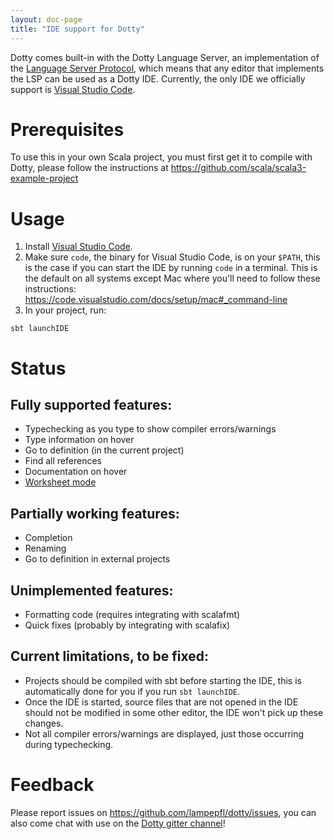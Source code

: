 ```yaml
---
layout: doc-page
title: "IDE support for Dotty"
---
```


Dotty comes built-in with the Dotty Language Server, an implementation of the
[Language Server Protocol](https://github.com/Microsoft/language-server-protocol),
which means that any editor that implements the LSP can be used as a Dotty IDE.
Currently, the only IDE we officially support is
[Visual Studio Code](https://code.visualstudio.com/).

Prerequisites
============
To use this in your own Scala project, you must first get it to compile with
Dotty, please follow the instructions at https://github.com/scala/scala3-example-project

Usage
=====
1. Install [Visual Studio Code](https://code.visualstudio.com/).
2. Make sure `code`, the binary for Visual Studio Code, is on your `$PATH`, this
   is the case if you can start the IDE by running `code` in a terminal. This
   is the default on all systems except Mac where you'll need to follow these
   instructions: https://code.visualstudio.com/docs/setup/mac#_command-line
3. In your project, run:
```shell
sbt launchIDE
```

Status
======

## Fully supported features:
- Typechecking as you type to show compiler errors/warnings
- Type information on hover
- Go to definition (in the current project)
- Find all references
- Documentation on hover
- [Worksheet mode](worksheet-mode.md)

## Partially working features:
- Completion
- Renaming
- Go to definition in external projects

## Unimplemented features:
- Formatting code (requires integrating with scalafmt)
- Quick fixes (probably by integrating with scalafix)

## Current limitations, to be fixed:
- Projects should be compiled with sbt before starting the IDE, this is
  automatically done for you if you run `sbt launchIDE`.
- Once the IDE is started, source files that are not opened in the IDE
  should not be modified in some other editor, the IDE won't pick up
  these changes.
- Not all compiler errors/warnings are displayed, just those occurring
  during typechecking.


Feedback
========
Please report issues on https://github.com/lampepfl/dotty/issues,
you can also come chat with use on the
[Dotty gitter channel](https://gitter.im/lampepfl/dotty)!
